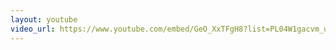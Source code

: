 ```yaml
---
layout: youtube
video_url: https://www.youtube.com/embed/GeO_XxTFgH8?list=PL04W1gacvm_uSZIo4VbtZJFqb8dzSo2On
---
```


